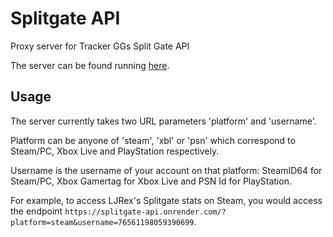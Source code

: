 # Splitgate API
Proxy server for Tracker GGs Split Gate API

The server can be found running [here](https://splitgate-api.onrender.com/).

## Usage
The server currently takes two URL parameters 'platform' and 'username'.

Platform can be anyone of 'steam', 'xbl' or 'psn' which correspond to Steam/PC, Xbox Live and PlayStation respectively.

Username is the username of your account on that platform: SteamID64 for Steam/PC, Xbox Gamertag for Xbox Live and PSN Id for PlayStation.

For example, to access LJRex's Splitgate stats on Steam, you would access the endpoint `https://splitgate-api.onrender.com/?platform=steam&username=76561198059390699`.
